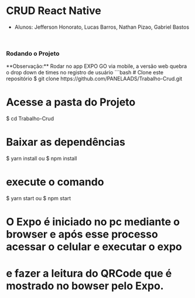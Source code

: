 <h1> CRUD React Native </h1>

* Alunos: Jefferson Honorato, Lucas Barros, Nathan Pizao, Gabriel Bastos


</br>

<h3> Rodando o Projeto</h3>
**Observação:** Rodar no app EXPO GO via mobile, a versão web quebra o drop down de times no registro de usuário
```bash
# Clone este repositório
$ git clone https://github.com/PANELAADS/Trabalho-Crud.git

# Acesse a pasta do Projeto
$ cd Trabalho-Crud

# Baixar as dependências
$ yarn install
ou
$ npm install

# execute o comando
$ yarn start
ou
$ npm start

# O Expo é iniciado no pc mediante o browser e após esse processo acessar o celular e executar o expo
# e fazer a leitura do QRCode que é mostrado no bowser pelo Expo.
```
